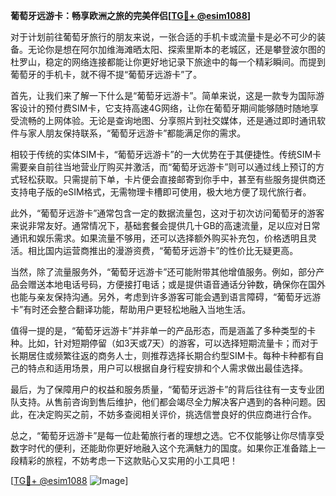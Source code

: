 **葡萄牙远游卡：畅享欧洲之旅的完美伴侣[[TG💪+ @esim1088](https://t.me/s/esim1088)]**

对于计划前往葡萄牙旅行的朋友来说，一张合适的手机卡或流量卡是必不可少的装备。无论你是想在阿尔加维海滩晒太阳、探索里斯本的老城区，还是攀登波尔图的杜罗山，稳定的网络连接都能让你更好地记录下旅途中的每一个精彩瞬间。而提到葡萄牙的手机卡，就不得不提“葡萄牙远游卡”了。

首先，让我们来了解一下什么是“葡萄牙远游卡”。简单来说，这是一款专为国际游客设计的预付费SIM卡，它支持高速4G网络，让你在葡萄牙期间能够随时随地享受流畅的上网体验。无论是查询地图、分享照片到社交媒体，还是通过即时通讯软件与家人朋友保持联系，“葡萄牙远游卡”都能满足你的需求。

相较于传统的实体SIM卡，“葡萄牙远游卡”的一大优势在于其便捷性。传统SIM卡需要亲自前往当地营业厅购买并激活，而“葡萄牙远游卡”则可以通过线上预订的方式轻松获取。只需提前下单，卡片便会直接邮寄到你手中，甚至有些服务提供商还支持电子版的eSIM格式，无需物理卡槽即可使用，极大地方便了现代旅行者。

此外，“葡萄牙远游卡”通常包含一定的数据流量包，这对于初次访问葡萄牙的游客来说非常友好。通常情况下，基础套餐会提供几十GB的高速流量，足以应对日常通讯和娱乐需求。如果流量不够用，还可以选择额外购买补充包，价格透明且灵活。相比国内运营商推出的漫游资费，“葡萄牙远游卡”的性价比无疑更高。

当然，除了流量服务外，“葡萄牙远游卡”还可能附带其他增值服务。例如，部分产品会赠送本地电话号码，方便接打电话；或是提供语音通话分钟数，确保你在国外也能与亲友保持沟通。另外，考虑到许多游客可能会遇到语言障碍，“葡萄牙远游卡”有时还会整合翻译功能，帮助用户更轻松地融入当地生活。

值得一提的是，“葡萄牙远游卡”并非单一的产品形态，而是涵盖了多种类型的卡种。比如，针对短期停留（如3天或7天）的游客，可以选择短期流量卡；而对于长期居住或频繁往返的商务人士，则推荐选择长期合约型SIM卡。每种卡种都有自己的特点和适用场景，用户可以根据自身行程安排和个人需求做出最佳选择。

最后，为了保障用户的权益和服务质量，“葡萄牙远游卡”的背后往往有一支专业团队支持。从售前咨询到售后维护，他们都会竭尽全力解决客户遇到的各种问题。因此，在决定购买之前，不妨多查阅相关评价，挑选信誉良好的供应商进行合作。

总之，“葡萄牙远游卡”是每一位赴葡旅行者的理想之选。它不仅能够让你尽情享受数字时代的便利，还能助你更好地融入这个充满魅力的国度。如果你正准备踏上一段精彩的旅程，不妨考虑一下这款贴心又实用的小工具吧！

[[TG💪+ @esim1088](https://t.me/s/esim1088) ![Image](https://i.postimg.cc/4NQfJmqS/Snipaste-2025-05-13-00-14-12.png)]